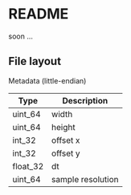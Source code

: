 # README

soon ...

## File layout

Metadata (little-endian)

|Type|Description|
|-|-|
uint_64|width
uint_64|height
int_32|offset x
int_32|offset y
float_32|dt
uint_64|sample resolution